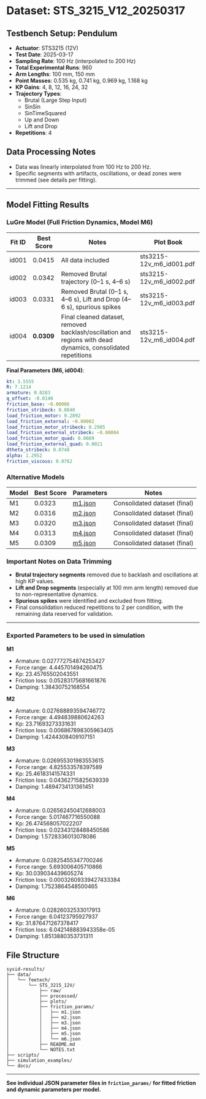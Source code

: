 # Dataset: STS_3215_V12_20250317

## Testbench Setup: Pendulum
- **Actuator**: STS3215 (12V)
- **Test Date**: 2025-03-17
- **Sampling Rate**: 100 Hz (interpolated to 200 Hz)
- **Total Experimental Runs**: 960
- **Arm Lengths**: 100 mm, 150 mm
- **Point Masses**: 0.535 kg, 0.741 kg, 0.969 kg, 1.168 kg
- **KP Gains**: 4, 8, 12, 16, 24, 32
- **Trajectory Types**:
  - Brutal (Large Step Input)
  - SinSin
  - SinTimeSquared
  - Up and Down
  - Lift and Drop
- **Repetitions**: 4

## Data Processing Notes
- Data was linearly interpolated from 100 Hz to 200 Hz.
- Specific segments with artifacts, oscillations, or dead zones were trimmed (see details per fitting).

---

## Model Fitting Results

### LuGre Model (Full Friction Dynamics, Model M6)

| Fit ID | Best Score | Notes | Plot Book |
|--------|------------|-------|-----------|
| id001 | 0.0415 | All data included | sts3215-12v_m6_id001.pdf |
| id002 | 0.0342 | Removed Brutal trajectory (0–1 s, 4–6 s) | sts3215-12v_m6_id002.pdf |
| id003 | 0.0331 | Removed Brutal (0–1 s, 4–6 s), Lift and Drop (4–6 s), spurious spikes | sts3215-12v_m6_id003.pdf |
| id004 | **0.0309** | Final cleaned dataset, removed backlash/oscillation and regions with dead dynamics, consolidated repetitions | sts3215-12v_m6_id004.pdf |

**Final Parameters (M6, id004)**:
```yaml
kt: 3.5555
R: 7.1214
armature: 0.0283
q_offset: -0.0140
friction_base: ~0.00006
friction_stribeck: 0.0840
load_friction_motor: 0.2892
load_friction_external: ~0.00002
load_friction_motor_stribeck: 0.2985
load_friction_external_stribeck: ~0.00004
load_friction_motor_quad: 0.0089
load_friction_external_quad: 0.0021
dtheta_stribeck: 0.0748
alpha: 1.2952
friction_viscous: 0.0762
```

### Alternative Models

| Model | Best Score | Parameters | Notes |
|-------|------------|------------|-------|
| M1 | 0.0323 | [m1.json](params/m1.json) | Consolidated dataset (final) |
| M2 | 0.0316 | [m2.json](params/m2.json) | Consolidated dataset (final) |
| M3 | 0.0320 | [m3.json](params/m3.json) | Consolidated dataset (final) |
| M4 | 0.0313 | [m4.json](params/m4.json) | Consolidated dataset (final) |
| M5 | 0.0309 | [m5.json](params/m5.json) | Consolidated dataset (final) |

### Important Notes on Data Trimming
- **Brutal trajectory segments** removed due to backlash and oscillations at high KP values.
- **Lift and Drop segments** (especially at 100 mm arm length) removed due to non-representative dynamics.
- **Spurious spikes** were identified and excluded from fitting.
- Final consolidation reduced repetitions to 2 per condition, with the remaining data reserved for validation.

---

### Exported Parameters to be used in simulation
**M1**
- Armature: 0.027772754874253427
- Force range: 4.445701494260475
- Kp: 23.45765502043551
- Friction loss: 0.05283175681661876
- Damping: 1.38430752168554

**M2**
- Armature: 0.027688893594746772
- Force range: 4.494839880624263
- Kp: 23.71693273331631
- Friction loss: 0.006867898305963405
- Damping: 1.4244308409107151

**M3**
- Armature: 0.026955301983553615
- Force range: 4.825533578397589
- Kp: 25.46183141574331
- Friction loss: 0.04362715825639339
- Damping: 1.4894734131361451

**M4**
- Armature: 0.026562450412688003
- Force range: 5.017467716550088
- Kp: 26.474568057022207
- Friction loss: 0.02343128488450586
- Damping: 1.5728336013078086

**M5**
- Armature: 0.02825455347700246
- Force range: 5.693006405710866
- Kp: 30.039034439605274
- Friction loss: 0.00032609339427433384
- Damping: 1.7523864548500465

**M6**
- Armature: 0.02826032533017913
- Force range: 6.04123795927937
- Kp: 31.876471267378417
- Friction loss: 6.042148883943358e-05
- Damping: 1.8513880353731311

## File Structure

```
sysid-results/
├── data/
│   └── feetech/
│       └── STS_3215_12V/
│           ├── raw/
│           ├── processed/
│           ├── plots/
│           ├── friction_params/
│           │   ├── m1.json
│           │   ├── m2.json
│           │   ├── m3.json
│           │   ├── m4.json
│           │   ├── m5.json
│           │   └── m6.json
│           ├── README.md
│           └── NOTES.txt
├── scripts/
├── simulation_examples/
└── docs/
```

---

**See individual JSON parameter files in `friction_params/` for fitted friction and dynamic parameters per model.**

